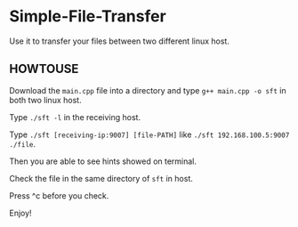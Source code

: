 # Simple-File-Transfer

Use it to transfer your files between two different linux host.

## HOWTOUSE

Download the `main.cpp` file into a directory and type `g++ main.cpp -o sft` in both two linux host.

Type `./sft -l` in the receiving host.

Type `./sft [receiving-ip:9007] [file-PATH]` like `./sft 192.168.100.5:9007 ./file`.

Then you are able to see hints showed on terminal.

Check the file in the same directory of `sft` in host.

Press ^c before you check.

Enjoy!
